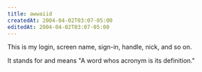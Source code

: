 ```yaml
---
title: awwaiid
createdAt: 2004-04-02T03:07-05:00
editedAt: 2004-04-02T03:07-05:00
---
```


This is my login, screen name, sign-in, handle, nick, and so on.

It stands for and means "A word whos acronym is its definition."

